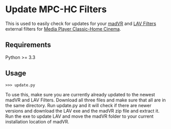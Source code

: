 # Update MPC-HC Filters

This is used to easily check for updates for your [madVR](http://forum.doom9.org/showthread.php?t=146228) and [LAV Filters](http://forum.doom9.org/showthread.php?t=156191) external filters for [Media Player Classic-Home Cinema](https://nightly.mpc-hc.org/).

## Requirements

Python >= 3.3

## Usage
    >>> update.py


To use this, make sure you are currently already updated to the newest madVR and LAV Filters. Download all three files and make sure that all are in the same directory. Run update.py and it will check if there are newer versions and download the LAV exe and the madVR zip file and extract it. Run the exe to update LAV and move the madVR folder to your current installation location of madVR.
